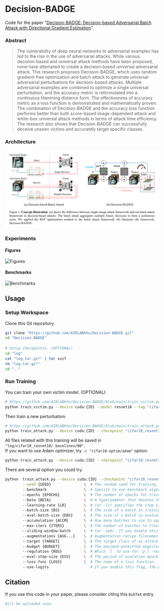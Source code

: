 # Decision-BADGE
Code for the paper "[Decision-BADGE: Decision-based Adversarial Batch Attack with Directional Gradient Estimation]()".
### Abstract
> The vulnerability of deep neural networks to adversarial examples has led to the rise in the use of adversarial attacks. While various decision-based and universal attack methods have been proposed, none have attempted to create a decision-based universal adversarial attack. This research proposes Decision-BADGE, which uses random gradient-free optimization and batch attack to generate universal adversarial perturbations for decision-based attacks. Multiple adversarial examples are combined to optimize a single universal perturbation, and the accuracy metric is reformulated into a continuous Hamming distance form. The effectiveness of accuracy metric as a loss function is demonstrated and mathematically proven. The combination of Decision-BADGE and the accuracy loss function performs better than both score-based image-dependent attack and white-box universal attack methods in terms of attack time efficiency. The research also shows that Decision-BADGE can successfully deceive unseen victims and accurately target specific classes.
### Architecture
![Architecture](./figures/architecture.png)
### Experiments
#### Figures
![Figures](./figures/figures.png)
#### Benchmarks
![Benchmarks](./figures/benchmarks.png)

## Usage
### Setup Workspace
Clone this Git repository.
```bash
git clone "https://github.com/AIRLABkhu/Decision-BADGE.git"
cd "Decision-BADGE"

# Unzip checkpoitns. (OPTIONAL)
cd "log"
cat "log.tar.gz*" | tar xvzf -
rm "log.tar.gz*"
cd ".."
```
### Run Training
You can train your own victim model. (OPTIONAL)
```bash
# https://github.com/AIRLABkhu/Decision-BADGE/blob/main/train_victim.py
python train_victim.py --device cuda:{ID} --model resnet18 --tag "cifar10_resnet18"
```
Then train a new perturbation.
```bash
# https://github.com/AIRLABkhu/Decision-BADGE/blob/main/train_attack.py
python train_attack.py --device cuda:{ID} --checkpoint "cifar10_resnet18" --tag "_baselines/00"
```
All files related with this training will be saved in ```"log/cifar10_resnet18/_baselines/00"```. \
If you want to use Adam optimizer, try ```-c "cifar10-optim/adam"``` option.
```bash
python train_attack.py --device cuda:{ID} --checkpoint "cifar10_resnet18" -c "cifar10-optim/adam" --tag "_baselines/00"
```
There are several option you could try.
```bash
python  train_attack.py --device cuda:{ID} --checkpoint "cifar10_resnet18" --tag "_baselines/00" \
        --seed {SEED}               \  # The random seed for training.
        --benchmark                 \  # Specify to use benchmark algorithm or not. Deterministic algorithms will be applied if not specified.
        --epochs {EPOCHS}           \  # The number of epochs for training.
        --beta {BETA}               \  # A hyperpameter that denotes the standard deviation of normal step noise.
        --learning-rate {LR}        \  # (or -lr) specifies the step size.
        --batch-size {BS}           \  # The size of a batch in training phase.
        --eval-batch-size {EBS}     \  # The size of a batch in evaluation phase.
        --accumulation {ACCM}       \  # How many batches to use to update the perturbation once.
        --max-iters {ITERS}         \  # The number of batches to train in one epoch.
        --sliding-window-batch      \  # (or -swb). If you enable this flag, accumulated batches will be reused, dropping the first one.
        --augmentations {AUG...}    \  # Augmentation recipe filenames.
        --target {TARGET}           \  # The target class of an attack.
        --budget {BUDGET}           \  # The maximum permitted magnitude of a perturbation.
        --regulation {REG}          \  # Which `l` to use for `p_l`-norm in regulation.
        --eval-step-size {ESS}      \  # The period of evalation epoch.
        --loss-func {LOSS}          \  # The name of a loss function.
        --use-logits                   # If you enable this flag, the perturbation will be trained using the scores, not the decisions.
```

## Citation
If you use this code in your paper, please consider citing this ```BibTeX``` entry.
```bibtex
Will be uploaded soon.
```
